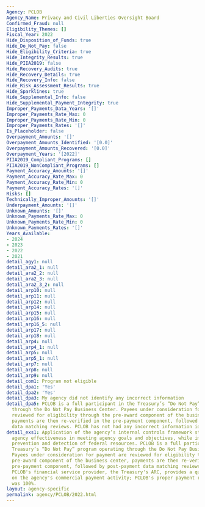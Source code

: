 ```yaml
---
Agency: PCLOB
Agency_Name: Privacy and Civil Liberties Oversight Board
Confirmed_Fraud: null
Eligibility_Themes: []
Fiscal_Year: 2022
Hide_Disposition_of_Funds: true
Hide_Do_Not_Pay: false
Hide_Eligibility_Criteria: true
Hide_Integrity_Results: true
Hide_PIIA2019: false
Hide_Recovery_Audits: true
Hide_Recovery_Details: true
Hide_Recovery_Info: false
Hide_Risk_Assessment_Results: true
Hide_Sparklines: true
Hide_Supplemental_Info: false
Hide_Supplemental_Payment_Integrity: true
Improper_Payments_Data_Years: '[]'
Improper_Payments_Rate_Max: 0
Improper_Payments_Rate_Min: 0
Improper_Payments_Rates: '[]'
Is_Placeholder: false
Overpayment_Amounts: '[]'
Overpayment_Amounts_Identified: '[0.0]'
Overpayment_Amounts_Recovered: '[0.0]'
Overpayment_Years: '[2022]'
PIIA2019_Compliant_Programs: []
PIIA2019_NonCompliant_Programs: []
Payment_Accuracy_Amounts: '[]'
Payment_Accuracy_Rate_Max: 0
Payment_Accuracy_Rate_Min: 0
Payment_Accuracy_Rates: '[]'
Risks: []
Technically_Improper_Amounts: '[]'
Underpayment_Amounts: '[]'
Unknown_Amounts: '[]'
Unknown_Payments_Rate_Max: 0
Unknown_Payments_Rate_Min: 0
Unknown_Payments_Rates: '[]'
Years_Available:
- 2024
- 2023
- 2022
- 2021
detail_agy1: null
detail_ara2_1: null
detail_ara2_2: null
detail_ara2_3: null
detail_ara2_3_2: null
detail_arp10: null
detail_arp11: null
detail_arp12: null
detail_arp14: null
detail_arp15: null
detail_arp16: null
detail_arp16_5: null
detail_arp17: null
detail_arp18: null
detail_arp4: null
detail_arp4_1: null
detail_arp5: null
detail_arp5_1: null
detail_arp7: null
detail_arp8: null
detail_arp9: null
detail_com1: Program not eligible
detail_dpa1: 'Yes'
detail_dpa2: 'Yes'
detail_dpa3: My agency did not identify any incorrect information
detail_dpa5: PCLOB is a full participant in the Treasury’s “Do Not Pay” program operating
  through the Do Not Pay Business Center. Payees under consideration for payment are
  reviewed for eligibility through the pre-award component of the business center,
  payments are then re-verified in the pre-payment component, followed by post-payment
  data matching reviews. PCLOB has not had any incorrect information identified.
detail_exs1: Application of the agency’s internal controls framework strengthens the
  agency effectiveness in meeting agency goals and objectives, while improving fraud
  prevention and detection of federal resources. PCLOB is a full participant in the
  Treasury’s “Do Not Pay” program operating through the Do Not Pay Business Center.
  Payees under consideration for payment are reviewed for eligibility through the
  pre-award component of the business center, payments are then re-verified in the
  pre-payment component, followed by post-payment data matching reviews.  Further,
  PCLOB's financial service provider, the Treasury's ARC, provides a quarterly report
  on the agency's commercial payment activity; PCLOB's proper payment rate for Q4FY22
  was 100%.
layout: agency-specific
permalink: agency/PCLOB/2022.html
---
```

